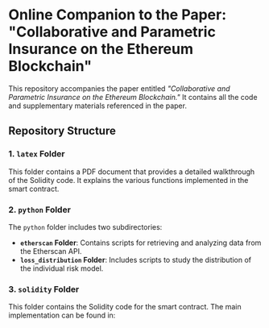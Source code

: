 # Online Companion to the Paper: "Collaborative and Parametric Insurance on the Ethereum Blockchain"

This repository accompanies the paper entitled *"Collaborative and Parametric Insurance on the Ethereum Blockchain."* It contains all the code and supplementary materials referenced in the paper.

## Repository Structure

### 1. `latex` Folder
This folder contains a PDF document that provides a detailed walkthrough of the Solidity code. It explains the various functions implemented in the smart contract.

### 2. `python` Folder
The `python` folder includes two subdirectories:

- **`etherscan` Folder**: Contains scripts for retrieving and analyzing data from the Etherscan API.
- **`loss_distribution` Folder**: Includes scripts to study the distribution of the individual risk model.

### 3. `solidity` Folder
This folder contains the Solidity code for the smart contract. The main implementation can be found in:
